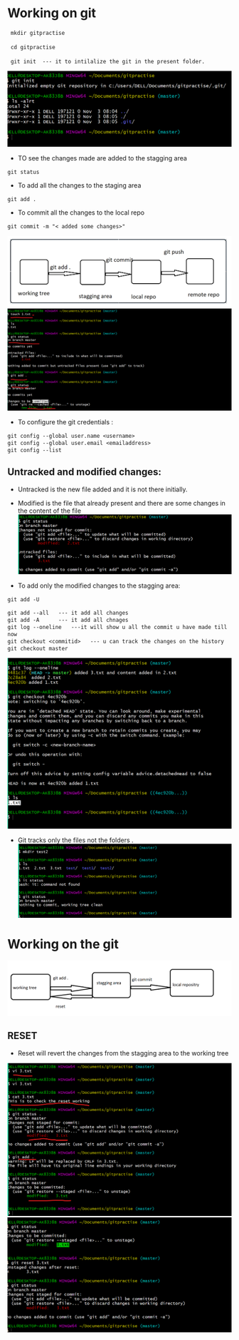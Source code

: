 # Working on git 
```
 mkdir gitpractise

 cd gitpractise

 git init  --- it to intilalize the git in the present folder.

```
![preview](../images/git3.png)

* TO see the changes made are added to the stagging area
```
git status
```

* To add all the changes to the staging area 
```
git add .
```

* To commit all the changes to the local repo 

```
git commit -m "< added some changes>"
```
![preview](../images/git4.png)
![preview](../images/git5.png)


* To configure the git credentials :

```
git config --global user.name <username>
git config --global user.email <emailaddress>
git config --list
```
## Untracked and modified changes:
* Untracked is the new file added and it is not there initially.
* Modified is  the file that already present and there are some changes in the content of the file
![preview](../images/git6.png)

* To add only the modified changes to the stagging area:

```
git add -U 
```

```
git add --all   --- it add all changes 
git add -A      --- it add all chnages
git log --oneline   ---it will show u all the commit u have made till now
git checkout <commitid>   --- u can track the changes on the history 
git checkout master 
```
![preview](../images/git7.png)

* Git tracks only the files not the folders .
![preview](../images/git8.png)

# Working on the git 

![preview](../images/git9.png)

## RESET 
* Reset will revert the changes from  the stagging area to the working tree

![preview](../images/git10.png)
![preview](../images/git11.png)